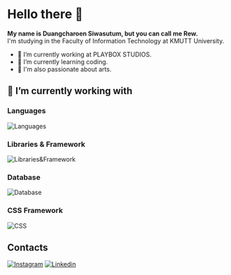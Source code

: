 # Hello there 👋
**My name is Duangcharoen Siwasutum, but you can call me Rew.**  
I'm studying in the Faculty of Information Technology at KMUTT University.

- 🔭 I’m currently working at PLAYBOX STUDIOS.
- 📖 I’m currently learning coding. 
- 🎨 I'm also passionate about arts.

## 🌱 I’m currently working with
### Languages
![Languages](https://skillicons.dev/icons?i=java,cs,js,ts,python)
### Libraries & Framework
![Libraries&Framework](https://skillicons.dev/icons?i=spring,react,vue,express,next,prisma)
### Database
![Database](https://skillicons.dev/icons?i=mysql,mongo)
### CSS Framework
![CSS](https://skillicons.dev/icons?i=css,bootstrap,tailwind)
## Contacts
[![Instagram](https://skillicons.dev/icons?i=instagram)](https://www.instagram.com/rewlegendary_/  )
[![Linkedin](https://skillicons.dev/icons?i=linkedin)](https://www.linkedin.com/in/duangcharoen-siwasutum-a231bb285/  )   
<!--
**RewEPIC/RewEPIC** is a ✨ _special_ ✨ repository because its `README.md` (this file) appears on your GitHub profile.

Here are some ideas to get you started:

- 🔭 I’m currently working on ...
- 🌱 I’m currently learning ...
- 👯 I’m looking to collaborate on ...
- 🤔 I’m looking for help with ...
- 💬 Ask me about ...
- 📫 How to reach me: ...
- 😄 Pronouns: ...
- ⚡ Fun fact: ...
-->
